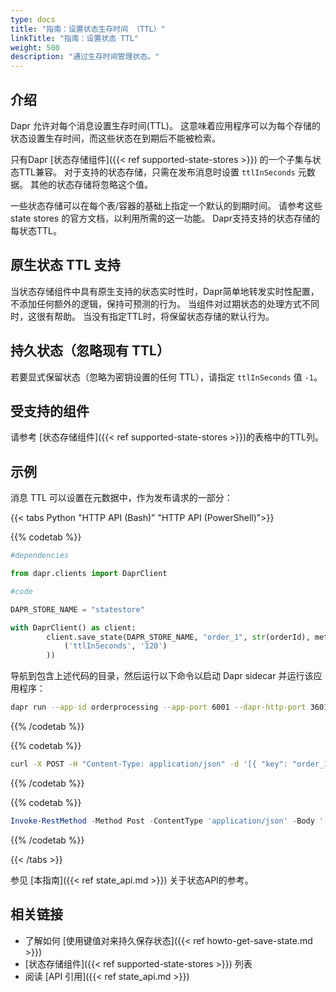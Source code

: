 ```yaml
---
type: docs
title: "指南：设置状态生存时间 （TTL）"
linkTitle: "指南：设置状态 TTL"
weight: 500
description: "通过生存时间管理状态。"
---
```


## 介绍

Dapr 允许对每个消息设置生存时间(TTL)。 这意味着应用程序可以为每个存储的状态设置生存时间，而这些状态在到期后不能被检索。

只有Dapr [状态存储组件]({{< ref supported-state-stores >}}) 的一个子集与状态TTL兼容。 对于支持的状态存储，只需在发布消息时设置 `ttlInSeconds` 元数据。 其他的状态存储将忽略这个值。

一些状态存储可以在每个表/容器的基础上指定一个默认的到期时间。 请参考这些 state stores 的官方文档，以利用所需的这一功能。 Dapr支持支持的状态存储的每状态TTL。

## 原生状态 TTL 支持

当状态存储组件中具有原生支持的状态实时性时，Dapr简单地转发实时性配置，不添加任何额外的逻辑，保持可预测的行为。 当组件对过期状态的处理方式不同时，这很有帮助。 当没有指定TTL时，将保留状态存储的默认行为。

## 持久状态（忽略现有 TTL）

若要显式保留状态（忽略为密钥设置的任何 TTL），请指定 `ttlInSeconds` 值 `-1`。

## 受支持的组件

请参考 [状态存储组件]({{< ref supported-state-stores >}})的表格中的TTL列。

## 示例

消息 TTL 可以设置在元数据中，作为发布请求的一部分：

{{< tabs Python "HTTP API (Bash)" "HTTP API (PowerShell)">}}

{{% codetab %}}

```python
#dependencies

from dapr.clients import DaprClient

#code

DAPR_STORE_NAME = "statestore"

with DaprClient() as client:
        client.save_state(DAPR_STORE_NAME, "order_1", str(orderId), metadata=(
            ('ttlInSeconds', '120')
        )) 

```

导航到包含上述代码的目录，然后运行以下命令以启动 Dapr sidecar 并运行该应用程序：

```bash
dapr run --app-id orderprocessing --app-port 6001 --dapr-http-port 3601 --dapr-grpc-port 60001 -- python3 OrderProcessingService.py
```

{{% /codetab %}}

{{% codetab %}}

```bash
curl -X POST -H "Content-Type: application/json" -d '[{ "key": "order_1", "value": "250", "metadata": { "ttlInSeconds": "120" } }]' http://localhost:3601/v1.0/state/statestore
```

{{% /codetab %}}

{{% codetab %}}

```powershell
Invoke-RestMethod -Method Post -ContentType 'application/json' -Body '[{"key": "order_1", "value": "250", "metadata": {"ttlInSeconds": "120"}}]' -Uri 'http://localhost:3601/v1.0/state/statestore'
```

{{% /codetab %}}

{{< /tabs >}}

参见 [本指南]({{< ref state_api.md >}}) 关于状态API的参考。

## 相关链接

- 了解如何 [使用键值对来持久保存状态]({{< ref howto-get-save-state.md >}})
- [状态存储组件]({{< ref supported-state-stores >}}) 列表
- 阅读 [API 引用]({{< ref state_api.md >}})